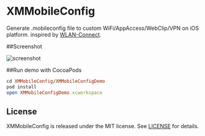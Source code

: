 # XMMobileConfig

Generate .mobileconfig file to custom WiFi/AppAccess/WebClip/VPN on iOS platform. inspired by [WLAN-Connect](https://github.com/Gehirnfussel/WLAN-Connect).

##Screenshot

![screenshot](https://cloud.githubusercontent.com/assets/8568955/8493775/4ca7d8bc-2191-11e5-8a94-0a804b5b98c0.gif)

##Run demo with CocoaPods 
```ruby
cd XMMobileConfig/XMMobileConfigDemo
pod install
open XMMobileConfigDemo.xcworkspace
```

## License

XMMobileConfig is released under the MIT license. See [LICENSE](/LICENSE) for details.
